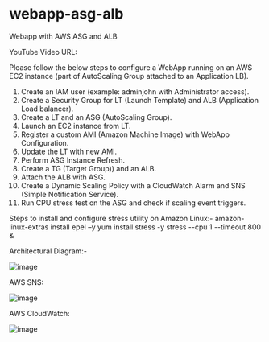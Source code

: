 # webapp-asg-alb
Webapp with AWS ASG and ALB

YouTube Video URL: 

Please follow the below steps to configure a WebApp running on an AWS EC2 instance (part of AutoScaling Group attached to an Application LB).
1.	Create an IAM user (example: adminjohn with Administrator access).
2.	Create a Security Group for LT (Launch Template) and ALB (Application Load balancer).
3.	Create a LT and an ASG (AutoScaling Group).
4.	Launch an EC2 instance from LT.
5.	Register a custom AMI (Amazon Machine Image) with WebApp Configuration.
6.	Update the LT with new AMI.
7.	Perform ASG Instance Refresh.
8.	Create a TG (Target Group)) and an ALB.
9.	Attach the ALB with ASG.
10.	Create a Dynamic Scaling Policy with a CloudWatch Alarm and SNS (Simple Notification Service).
11.	Run CPU stress test on the ASG and check if scaling event triggers.   

Steps to install and configure stress utility on Amazon Linux:-
amazon-linux-extras install epel –y
yum install stress -y
stress --cpu 1 --timeout 800 &

Architectural Diagram:-

![image](https://github.com/user-attachments/assets/c88d21bd-6d6e-4f78-81cc-c5543c19745e)

AWS SNS:

![image](https://github.com/user-attachments/assets/262f3c8f-93b0-4838-a63a-4e3d41b0510f)

AWS CloudWatch:

![image](https://github.com/user-attachments/assets/eca2fdc7-7b04-4387-988b-28d46eef9df2)



